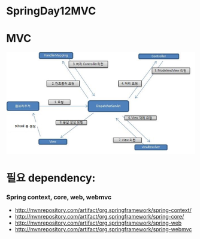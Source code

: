 SpringDay12MVC
=============
# MVC
![꼭 외워야 하는 것](https://github.com/irrationnelle/SpringWorkspace/blob/master/imgs/spirngmvc_flow.jpg)

# 필요 dependency:
### Spring context, core, web, webmvc
* http://mvnrepository.com/artifact/org.springframework/spring-context/
* http://mvnrepository.com/artifact/org.springframework/spring-core/
* http://mvnrepository.com/artifact/org.springframework/spring-web
* http://mvnrepository.com/artifact/org.springframework/spring-webmvc
